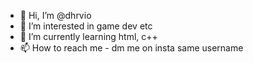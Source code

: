 - 👋 Hi, I’m @dhrvio
- 👀 I’m interested in game dev etc
- 🌱 I’m currently learning html, c++
- 📫 How to reach me - dm me on insta same username

<!---
dhrvio/dhrvio is a ✨ special ✨ repository because its `README.md` (this file) appears on your GitHub profile.
You can click the Preview link to take a look at your changes.
--->
